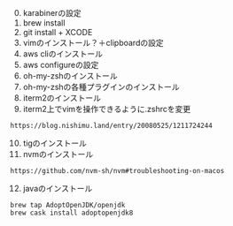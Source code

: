 0. karabinerの設定
1. brew install
2. git install + XCODE
3. vimのインストール？＋clipboardの設定
4. aws cliのインストール
5. aws configureの設定
6. oh-my-zshのインストール
7. oh-my-zshの各種プラグインのインストール
8. iterm2のインストール
9. iterm2上でvimを操作できるように.zshrcを変更
```
https://blog.nishimu.land/entry/20080525/1211724244
```
10. tigのインストール
11. nvmのインストール
```
https://github.com/nvm-sh/nvm#troubleshooting-on-macos
```
12. javaのインストール
```
brew tap AdoptOpenJDK/openjdk
brew cask install adoptopenjdk8
```
